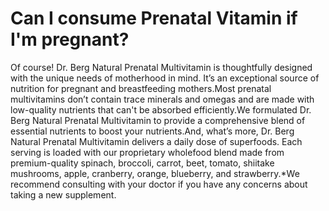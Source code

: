 # Can I consume Prenatal Vitamin if I'm pregnant?

Of course! Dr. Berg Natural Prenatal Multivitamin is thoughtfully designed with the unique needs of motherhood in mind. It’s an exceptional source of nutrition for pregnant and breastfeeding mothers.Most prenatal multivitamins don’t contain trace minerals and omegas and are made with low-quality nutrients that can't be absorbed efficiently.We formulated Dr. Berg Natural Prenatal Multivitamin to provide a comprehensive blend of essential nutrients to boost your nutrients.And, what’s more, Dr. Berg Natural Prenatal Multivitamin delivers a daily dose of superfoods. Each serving is loaded with our proprietary wholefood blend made from premium-quality spinach, broccoli, carrot, beet, tomato, shiitake mushrooms, apple, cranberry, orange, blueberry, and strawberry.*We recommend consulting with your doctor if you have any concerns about taking a new supplement.